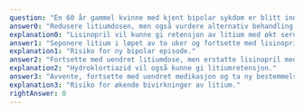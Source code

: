 ```yaml
---
question: "En 60 år gammel kvinne med kjent bipolar sykdom er blitt innlagt med depresjon. Hun har brukt litium gjennom de siste 20 årene, serumnivå til vanlig 0,5 - 0,6 mmol/L (ref 0,5 - 1,0). Kontroll av serumnivå viser nå 1,0. Hun er en del plaget med kvalme. Fastlegen hennes har satt henne på lisinopril (ACE-hemmer) for 4 uker siden med bakgrunn i hypertensjon. Hva bør gjøres med hennes medikasjon?"
answer0: "Redusere litiumdosen, men også vurdere alternativ behandling for blodtrykket"
explanation0: "Lisinopril vil kunne gi retensjon av litium med økt serumnivå, men depresjon kan også være en bivirkning til lisinopril."
answer1: "Seponere litium i løpet av to uker og fortsette med lisinopril"
explanation1: "Risiko for ny bipolar episode."
answer2: "Fortsette med uendret litiumdose, men erstatte lisinopril med hydroklortazid"
explanation2: "Hydroklortiazid vil også kunne gi litiumretensjon."
answer3: "Avvente, fortsette med uendret medikasjon og ta ny bestemmelse av serum litium."
explanation3: "Risiko for økende bivirkninger av litium."
rightAnswer: 0
---
```

